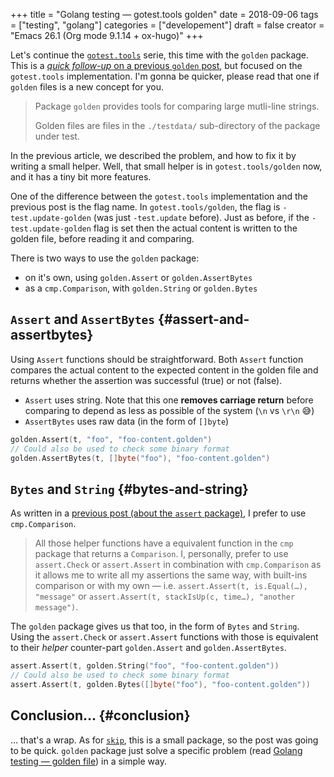 +++
title = "Golang testing — gotest.tools golden"
date = 2018-09-06
tags = ["testing", "golang"]
categories = ["developement"]
draft = false
creator = "Emacs 26.1 (Org mode 9.1.14 + ox-hugo)"
+++

Let's continue the [`gotest.tools`](https://gotest.tools) serie, this time with the `golden` package. This is a
[_quick follow-up_ on a previous `golden` post](/posts/2017-04-22-golang-testing-golden-file/), but focused on the `gotest.tools`
implementation. I'm gonna be quicker, please read that one if `golden` files is a new
concept for you.

> Package `golden` provides tools for comparing large mutli-line strings.
>
> Golden files are files in the `./testdata/` sub-directory of the package under test.

In the previous article, we described the problem, and how to fix it by writing a small
helper. Well, that small helper is in `gotest.tools/golden` now, and it has a tiny bit
more features.

One of the difference between the `gotest.tools` implementation and the previous post is
the flag name. In `gotest.tools/golden`, the flag is `-test.update-golden` (was just
`-test.update` before). Just as before, if the `-test.update-golden` flag is set then the
actual content is written to the golden file, before reading it and comparing.

There is two ways to use the `golden` package:

-   on it's own, using `golden.Assert` or `golden.AssertBytes`
-   as a `cmp.Comparison`, with `golden.String` or `golden.Bytes`


## `Assert` and `AssertBytes` {#assert-and-assertbytes}

Using `Assert` functions should be straightforward. Both `Assert` function compares the
actual content to the expected content in the golden file and returns whether the
assertion was successful (true) or not (false).

-   `Assert` uses string. Note that this one **removes carriage return** before comparing to
    depend as less as possible of the system (`\n` vs `\r\n` 😅)
-   `AssertBytes` uses raw data (in the form of `[]byte`)

```go
golden.Assert(t, "foo", "foo-content.golden")
// Could also be used to check some binary format
golden.AssertBytes(t, []byte("foo"), "foo-content.golden")
```


## `Bytes` and `String` {#bytes-and-string}

As written in a [previous post (about the `assert` package)](/posts/2018-08-16-gotest-tools-assertions/), I prefer to use `cmp.Comparison`.

> All those helper functions have a equivalent function in the `cmp` package that returns a
> `Comparison`. I, personally, prefer to use `assert.Check` or `assert.Assert` in
> combination with `cmp.Comparison` as it allows me to write all my assertions the same way,
> with built-ins comparison or with my own — i.e. `assert.Assert(t, is.Equal(…), "message"`
> or `assert.Assert(t, stackIsUp(c, time…), "another message")`.

The `golden` package gives us that too, in the form of `Bytes` and `String`. Using the
`assert.Check` or `assert.Assert` functions with those is equivalent to their _helper_
counter-part `golden.Assert` and `golden.AssertBytes`.

```go
assert.Assert(t, golden.String("foo", "foo-content.golden"))
// Could also be used to check some binary format
assert.Assert(t, golden.Bytes([]byte("foo"), "foo-content.golden"))
```


## Conclusion… {#conclusion}

… that's a wrap. As for [`skip`](/posts/2018-09-01-gotest-tools-skip/), this is a small package, so the post was going to be
quick. `golden` package just solve a specific problem (read [Golang testing — golden file](/posts/2017-04-22-golang-testing-golden-file/))
in a simple way.
